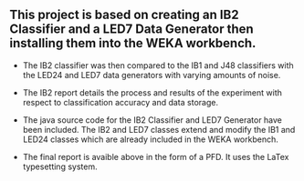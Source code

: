 ## This project is based on creating an IB2 Classifier and a LED7 Data Generator then installing them into the WEKA workbench.

- The IB2 classifier was then compared to the IB1 and J48 classifiers with the LED24 and LED7 data generators with varying amounts of noise.

- The IB2 report details the process and results of the experiment with respect to classification accuracy and data storage.

- The java source code for the IB2 Classifier and LED7 Generator have been included. The IB2 and LED7 classes extend and modify the IB1 and LED24 classes which are already included in the WEKA workbench.

- The final report is avaible above in the form of a PFD. It uses the LaTex typesetting system.
